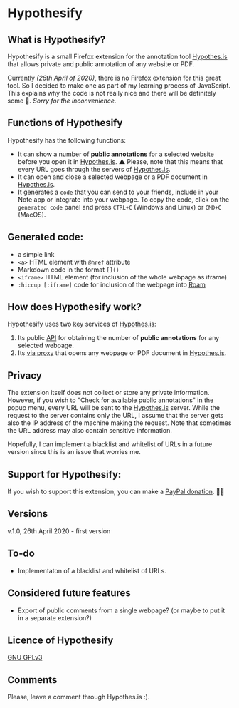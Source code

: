 # Hypothesify
## What is Hypothesify?
Hypothesify is a small Firefox extension for the annotation tool [Hypothes.is](https://hypothes.is) that allows private and public annotation of any website or PDF. 

Currently *(26th April of 2020)*, there is no Firefox extension for this great tool. So I decided to make one as part of my learning process of JavaScript. This explains why the code is not really nice and there will be definitely some 🐛. *Sorry for the inconvenience.*   


## Functions of Hypothesify
Hypothesify has the following functions: 
- It can show a number of **public annotations** for a selected website before you open it in [Hypothes.is](https://hypothes.is). ⚠ Please, note that this means that every URL goes through the servers of [Hypothes.is](https://hypothes.is). 
- It can open and close a selected webpage or a PDF document in [Hypothes.is](https://hypothes.is).
- It generates a `code` that you can send to your friends, include in your Note app or integrate into your webpage. To copy the code, click on the `generated code`  panel and press `CTRL+C` (Windows and Linux) or `CMD+C` (MacOS). 

## Generated code:
  * a simple link
  * `<a>` HTML element with `@href` attribute  
  * Markdown code in the format `[]()`
  * `<iframe>` HTML element (for inclusion of the whole webpage as iframe)
  * `:hiccup [:iframe]` code for inclusion of the webpage into [Roam](roamresearch.com) 
 

## How does Hypothesify work? 
Hypothesify uses two key services of [Hypothes.is](https://hypothes.is): 
1. Its public [API](https://h.readthedocs.io/en/latest/api/) for obtaining the number of **public annotations** for any selected webpage. 
2. Its [via proxy](https://web.hypothes.is/help/what-is-the-via-proxy/) that opens any webpage or PDF document in [Hypothes.is](https://hypothes.is). 

## Privacy
The extension itself does not collect or store any private information. However, if you wish to "Check for available public annotations" in the popup menu, every URL will be sent to the [Hypothes.is](https://hypothes.is) server.  While the request to the server contains only the URL, I assume that the server gets also the IP address of the machine making the request. Note that sometimes the URL address may also contain sensitive information.  

Hopefully, I can implement a blacklist and whitelist of URLs in a future version since this is an issue that worries me. 

## Support for Hypothesify: 
If you wish to support this extension, you can make a [PayPal donation](
https://www.paypal.com/cgi-bin/webscr?cmd=_s-xclick&hosted_button_id=6AMGMUDRX29XU&source=url). 🤸‍♂️


## Versions
v.1.0, 26th April 2020 - first version

## To-do
* Implementaton of a blacklist and whitelist of URLs. 

## Considered future features
* Export of public comments from a single webpage? (or maybe to put it in a separate extension?)

## Licence of Hypothesify
[GNU GPLv3](https://choosealicense.com/licenses/gpl-3.0/)

## Comments
Please, leave a comment through Hypothes.is :). 